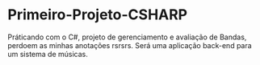 # Primeiro-Projeto-CSHARP
Práticando com o C#, projeto de gerenciamento e avaliação de Bandas, perdoem as minhas anotações rsrsrs.
Será uma aplicação back-end para um sistema de músicas.
